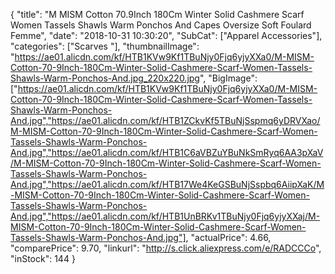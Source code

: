 {
	"title": "M MISM Cotton 70.9Inch 180Cm Winter Solid Cashmere Scarf Women Tassels Shawls Warm Ponchos And Capes Oversize Soft Foulard Femme",
	"date": "2018-10-31 10:30:20",
	"SubCat": ["Apparel Accessories"],
	"categories": ["Scarves "],
	"thumbnailImage": "https://ae01.alicdn.com/kf/HTB1KVw9Kf1TBuNjy0Fjq6yjyXXa0/M-MISM-Cotton-70-9Inch-180Cm-Winter-Solid-Cashmere-Scarf-Women-Tassels-Shawls-Warm-Ponchos-And.jpg_220x220.jpg",
	"BigImage": ["https://ae01.alicdn.com/kf/HTB1KVw9Kf1TBuNjy0Fjq6yjyXXa0/M-MISM-Cotton-70-9Inch-180Cm-Winter-Solid-Cashmere-Scarf-Women-Tassels-Shawls-Warm-Ponchos-And.jpg","https://ae01.alicdn.com/kf/HTB1ZCkvKf5TBuNjSspmq6yDRVXao/M-MISM-Cotton-70-9Inch-180Cm-Winter-Solid-Cashmere-Scarf-Women-Tassels-Shawls-Warm-Ponchos-And.jpg","https://ae01.alicdn.com/kf/HTB1C6aVBZuYBuNkSmRyq6AA3pXaV/M-MISM-Cotton-70-9Inch-180Cm-Winter-Solid-Cashmere-Scarf-Women-Tassels-Shawls-Warm-Ponchos-And.jpg","https://ae01.alicdn.com/kf/HTB17We4KeGSBuNjSspbq6AiipXaK/M-MISM-Cotton-70-9Inch-180Cm-Winter-Solid-Cashmere-Scarf-Women-Tassels-Shawls-Warm-Ponchos-And.jpg","https://ae01.alicdn.com/kf/HTB1UnBRKv1TBuNjy0Fjq6yjyXXaj/M-MISM-Cotton-70-9Inch-180Cm-Winter-Solid-Cashmere-Scarf-Women-Tassels-Shawls-Warm-Ponchos-And.jpg"],
	"actualPrice": 4.66,
	"comparePrice": 9.70,
	"linkurl": "http://s.click.aliexpress.com/e/RADCCCo",
	"inStock": 144
}
